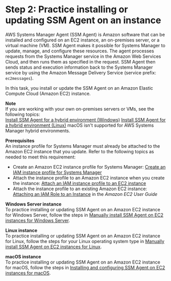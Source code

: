 # Step 2: Practice installing or updating SSM Agent on an instance<a name="getting-started-agent"></a>

AWS Systems Manager Agent \(SSM Agent\) is Amazon software that can be installed and configured on an EC2 instance, an on\-premises server, or a virtual machine \(VM\)\. SSM Agent makes it possible for Systems Manager to update, manage, and configure these resources\. The agent processes requests from the Systems Manager service in the Amazon Web Services Cloud, and then runs them as specified in the request\. SSM Agent then sends status and execution information back to the Systems Manager service by using the Amazon Message Delivery Service \(service prefix: `ec2messages`\)\.

In this task, you install or update the SSM Agent on an Amazon Elastic Compute Cloud \(Amazon EC2\) instance\.

**Note**  
If you are working with your own on\-premises servers or VMs, see the following topics:  
[Install SSM Agent for a hybrid environment \(Windows\)](sysman-install-managed-win.md) 
[Install SSM Agent for a hybrid environment \(Linux\)](sysman-install-managed-linux.md)
 macOS isn't supported for AWS Systems Manager hybrid environments\.

**Prerequisites**  
An instance profile for Systems Manager must already be attached to the Amazon EC2 instance that you update\. Refer to the following topics as needed to meet this requirement:
+ Create an Amazon EC2 instance profile for Systems Manager: [Create an IAM instance profile for Systems Manager](setup-instance-profile.md)
+ Attach the instance profile to an Amazon EC2 instance when you create the instance: [Attach an IAM instance profile to an EC2 instance](setup-launch-managed-instance.md)
+ Attach the instance profile to an existing Amazon EC2 instance: [Attaching an IAM Role to an Instance](https://docs.aws.amazon.com/AWSEC2/latest/UserGuide/iam-roles-for-amazon-ec2.html#attach-iam-role) in the *Amazon EC2 User Guide*

**Windows Server instance**  
To practice installing or updating SSM Agent on an Amazon EC2 instance for Windows Server, follow the steps in [Manually install SSM Agent on EC2 instances for Windows Server](sysman-install-win.md)\.

**Linux instance**  
To practice installing or updating SSM Agent on an Amazon EC2 instance for Linux, follow the steps for your Linux operating system type in [Manually install SSM Agent on EC2 instances for Linux](sysman-manual-agent-install.md)\. 

**macOS instance**  
 To practice installing or updating SSM Agent on an Amazon EC2 instance for macOS, follow the steps in [Installing and configuring SSM Agent on EC2 instances for macOS](install-ssm-agent-macos.md)\. 